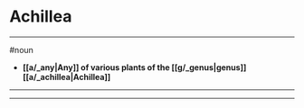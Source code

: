 # Achillea
---
#noun
- **[[a/_any|Any]] of various plants of the [[g/_genus|genus]] [[a/_achillea|Achillea]]**
---
---
